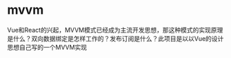 # mvvm

Vue和React的兴起，MVVM模式已经成为主流开发思想，那这种模式的实现原理是什么？双向数据绑定是怎样工作的？发布订阅是什么？此项目是以以Vue的设计思想自己写的一个MVVM实现

